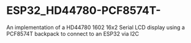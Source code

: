 # ESP32_HD44780-PCF8574T-
An implementation of a HD44780 1602 16x2 Serial LCD display using a PCF8574T backpack to connect to an ESP32 via I2C
